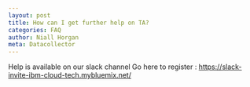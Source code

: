 ```yaml
---
layout: post
title: How can I get further help on TA?
categories: FAQ
author: Niall Horgan
meta: Datacollector
---
```


Help is available on our slack channel Go here to register : 
https://slack-invite-ibm-cloud-tech.mybluemix.net/

